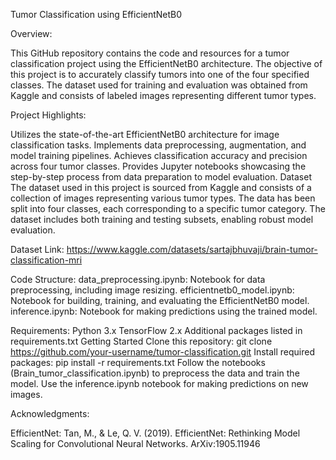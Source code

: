 


Tumor Classification using EfficientNetB0


Overview:

This GitHub repository contains the code and resources for a tumor classification project using the EfficientNetB0 architecture. The objective of this project is to accurately classify tumors into one of the four specified classes. The dataset used for training and evaluation was obtained from Kaggle and consists of labeled images representing different tumor types.

Project Highlights:

Utilizes the state-of-the-art EfficientNetB0 architecture for image classification tasks.
Implements data preprocessing, augmentation, and model training pipelines.
Achieves classification accuracy and precision across four tumor classes.
Provides Jupyter notebooks showcasing the step-by-step process from data preparation to model evaluation.
Dataset
The dataset used in this project is sourced from Kaggle and consists of a collection of images representing various tumor types. The data has been split into four classes, each corresponding to a specific tumor category. The dataset includes both training and testing subsets, enabling robust model evaluation.

Dataset Link: https://www.kaggle.com/datasets/sartajbhuvaji/brain-tumor-classification-mri

Code Structure:
data_preprocessing.ipynb: Notebook for data preprocessing, including image resizing.
efficientnetb0_model.ipynb: Notebook for building, training, and evaluating the EfficientNetB0 model.
inference.ipynb: Notebook for making predictions using the trained model.

Requirements:
Python 3.x
TensorFlow 2.x
Additional packages listed in requirements.txt
Getting Started
Clone this repository: git clone https://github.com/your-username/tumor-classification.git
Install required packages: pip install -r requirements.txt
Follow the notebooks (Brain_tumor_classification.ipynb) to preprocess the data and train the model.
Use the inference.ipynb notebook for making predictions on new images.

Acknowledgments:

EfficientNet: Tan, M., & Le, Q. V. (2019). EfficientNet: Rethinking Model Scaling for Convolutional Neural Networks. ArXiv:1905.11946



